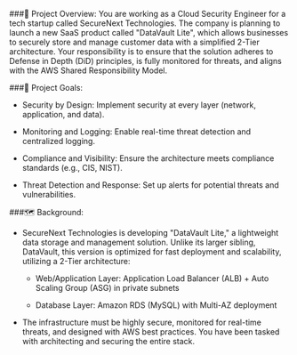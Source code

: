 ###📌 Project Overview:
You are working as a Cloud Security Engineer for a tech startup called SecureNext Technologies. The company is planning to launch a new SaaS product called "DataVault Lite", which allows businesses to securely store and manage customer data with a simplified 2-Tier architecture. Your responsibility is to ensure that the solution adheres to Defense in Depth (DiD) principles, is fully monitored for threats, and aligns with the AWS Shared Responsibility Model.

###🎯 Project Goals:
- Security by Design: Implement security at every layer (network, application, and data).

- Monitoring and Logging: Enable real-time threat detection and centralized logging.

- Compliance and Visibility: Ensure the architecture meets compliance standards (e.g., CIS, NIST).

- Threat Detection and Response: Set up alerts for potential threats and vulnerabilities.

###🗺️ Background:
- SecureNext Technologies is developing "DataVault Lite," a lightweight data storage and management solution. Unlike its larger sibling, DataVault, this version is optimized for fast deployment and scalability, utilizing a 2-Tier architecture:

  * Web/Application Layer: Application Load Balancer (ALB) + Auto Scaling Group (ASG) in private subnets

  * Database Layer: Amazon RDS (MySQL) with Multi-AZ deployment

- The infrastructure must be highly secure, monitored for real-time threats, and designed with AWS best practices. You have been tasked with architecting and securing the entire stack.
